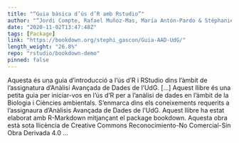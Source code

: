 ```yaml
---
title: "“Guia bàsica d’ús d’R amb Rstudio”"
author: "“Jordi Compte, Rafael Muñoz-Mas, María Antón-Pardo & Stéphanie Gascón”"
date: "2020-11-02T13:47:48Z"
tags: [Package]
link: "https://bookdown.org/stephi_gascon/Guia-AAD-UdG/"
length_weight: "26.8%"
repo: "rstudio/bookdown-demo"
pinned: false
---
```


Aquesta és una guia d’introducció a l’ús d’R i RStudio dins l’àmbit de l’assignatura d’Anàlisi Avançada de Dades de l’UdG. [...] Aquest llibre és una petita guia per iniciar-vos en l’ús d’R per a l’anàlisi de dades en l’àmbit de la Biologia i Ciències ambientals. S’enmarca dins els coneixements requerits a l’assignaura d’Anàlisis Avançada de Dades de l’UdG. Aquest llibre ha estat elaborat amb R-Markdown mitjançant el package bookdown. Aquesta obra està sota llicència de Creative Commons Reconocimiento-No Comercial-Sin Obra Derivada 4.0 ...

